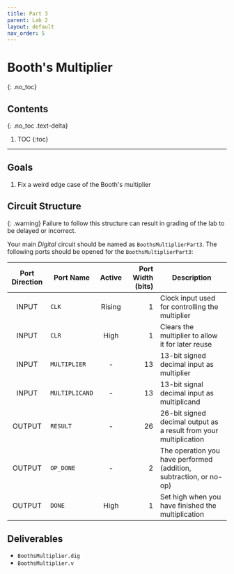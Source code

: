```yaml
---
title: Part 3
parent: Lab 2
layout: default
nav_order: 5
---
```


# Booth's Multiplier
{: .no_toc}

## Contents
{: .no_toc .text-delta}

1. TOC
{:toc}

---

## Goals

1. Fix a weird edge case of the Booth's multiplier

## Circuit Structure

{: .warning}
Failure to follow this structure can result in grading of the lab to be delayed or incorrect.

Your main *Digital* circuit should be named as `BoothsMultiplierPart3`.
The following ports should be opened for the `BoothsMultiplierPart3`:

| Port Direction | Port Name       | Active | Port Width (bits) | Description                                                             |
|:--------------:|-----------------|:------:|------------------:|-------------------------------------------------------------------------|
|      INPUT     | `CLK`           | Rising |                 1 | Clock input used for controlling the multiplier                         |
|      INPUT     | `CLR`           |  High  |                 1 | Clears the multiplier to allow it for later reuse                       |
|      INPUT     | `MULTIPLIER`    |    -   |                13 | 13-bit signed decimal input as multiplier                               |
|      INPUT     | `MULTIPLICAND`  |    -   |                13 | 13-bit signal decimal input as multiplicand                             |
|     OUTPUT     | `RESULT`        |    -   |                26 | 26-bit signed decimal output as a result from your multiplication       |
|     OUTPUT     | `OP_DONE`       |    -   |                 2 | The operation you have performed (addition, subtraction, or no-op)      |
|     OUTPUT     | `DONE`          |  High  |                 1 | Set high when you have finished the multiplication                      |

## Deliverables
- `BoothsMultiplier.dig`
- `BoothsMultiplier.v`
